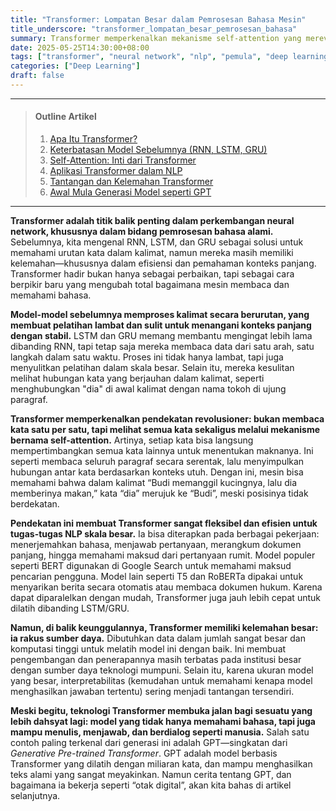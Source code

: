 ```yaml
---
title: "Transformer: Lompatan Besar dalam Pemrosesan Bahasa Mesin"
title_underscore: "transformer_lompatan_besar_pemrosesan_bahasa"
summary: Transformer memperkenalkan mekanisme self-attention yang merevolusi pemrosesan bahasa alami dan mengatasi keterbatasan model RNN/LSTM. Artikel ini membahas keunggulan, tantangan, serta peran transformer dalam perkembangan model bahasa modern.
date: 2025-05-25T14:30:00+08:00
tags: ["transformer", "neural network", "nlp", "pemula", "deep learning"]
categories: ["Deep Learning"]
draft: false
---
```


---
> #### Outline Artikel
> 1. [Apa Itu Transformer?](#apa-itu-transformer)
> 2. [Keterbatasan Model Sebelumnya (RNN, LSTM, GRU)](#keterbatasan-model-lama)
> 3. [Self-Attention: Inti dari Transformer](#self-attention)
> 4. [Aplikasi Transformer dalam NLP](#aplikasi-transformer)
> 5. [Tantangan dan Kelemahan Transformer](#tantangan-transformer)
> 6. [Awal Mula Generasi Model seperti GPT](#menuju-gpt)
---

<span id="apa-itu-transformer"></span>

**Transformer adalah titik balik penting dalam perkembangan neural network, khususnya dalam bidang pemrosesan bahasa alami.** Sebelumnya, kita mengenal RNN, LSTM, dan GRU sebagai solusi untuk memahami urutan kata dalam kalimat, namun mereka masih memiliki kelemahan—khususnya dalam efisiensi dan pemahaman konteks panjang. Transformer hadir bukan hanya sebagai perbaikan, tapi sebagai cara berpikir baru yang mengubah total bagaimana mesin membaca dan memahami bahasa.

<span id="keterbatasan-model-lama"></span>

**Model-model sebelumnya memproses kalimat secara berurutan, yang membuat pelatihan lambat dan sulit untuk menangani konteks panjang dengan stabil.** LSTM dan GRU memang membantu mengingat lebih lama dibanding RNN, tapi tetap saja mereka membaca data dari satu arah, satu langkah dalam satu waktu. Proses ini tidak hanya lambat, tapi juga menyulitkan pelatihan dalam skala besar. Selain itu, mereka kesulitan melihat hubungan kata yang berjauhan dalam kalimat, seperti menghubungkan "dia" di awal kalimat dengan nama tokoh di ujung paragraf.

<span id="self-attention"></span>

**Transformer memperkenalkan pendekatan revolusioner: bukan membaca kata satu per satu, tapi melihat semua kata sekaligus melalui mekanisme bernama self-attention.** Artinya, setiap kata bisa langsung mempertimbangkan semua kata lainnya untuk menentukan maknanya. Ini seperti membaca seluruh paragraf secara serentak, lalu menyimpulkan hubungan antar kata berdasarkan konteks utuh. Dengan ini, mesin bisa memahami bahwa dalam kalimat “Budi memanggil kucingnya, lalu dia memberinya makan,” kata “dia” merujuk ke “Budi”, meski posisinya tidak berdekatan.

<span id="aplikasi-transformer"></span>

**Pendekatan ini membuat Transformer sangat fleksibel dan efisien untuk tugas-tugas NLP skala besar.** Ia bisa diterapkan pada berbagai pekerjaan: menerjemahkan bahasa, menjawab pertanyaan, merangkum dokumen panjang, hingga memahami maksud dari pertanyaan rumit. Model populer seperti BERT digunakan di Google Search untuk memahami maksud pencarian pengguna. Model lain seperti T5 dan RoBERTa dipakai untuk menyarikan berita secara otomatis atau membaca dokumen hukum. Karena dapat diparalelkan dengan mudah, Transformer juga jauh lebih cepat untuk dilatih dibanding LSTM/GRU.

<span id="tantangan-transformer"></span>

**Namun, di balik keunggulannya, Transformer memiliki kelemahan besar: ia rakus sumber daya.** Dibutuhkan data dalam jumlah sangat besar dan komputasi tinggi untuk melatih model ini dengan baik. Ini membuat pengembangan dan penerapannya masih terbatas pada institusi besar dengan sumber daya teknologi mumpuni. Selain itu, karena ukuran model yang besar, interpretabilitas (kemudahan untuk memahami kenapa model menghasilkan jawaban tertentu) sering menjadi tantangan tersendiri.

<span id="menuju-gpt"></span>

**Meski begitu, teknologi Transformer membuka jalan bagi sesuatu yang lebih dahsyat lagi: model yang tidak hanya memahami bahasa, tapi juga mampu menulis, menjawab, dan berdialog seperti manusia.** Salah satu contoh paling terkenal dari generasi ini adalah GPT—singkatan dari *Generative Pre-trained Transformer*. GPT adalah model berbasis Transformer yang dilatih dengan miliaran kata, dan mampu menghasilkan teks alami yang sangat meyakinkan. Namun cerita tentang GPT, dan bagaimana ia bekerja seperti “otak digital”, akan kita bahas di artikel selanjutnya.
